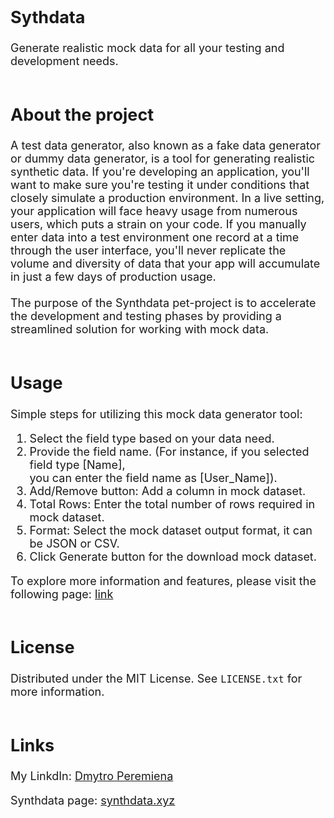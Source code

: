 <font size="4">

## Sythdata

Generate realistic mock data for all your testing and development needs. <br><br>

## About the project

A test data generator, also known as a fake data generator or dummy data generator, is a tool for generating realistic synthetic data. If you're developing an application, you'll want to make sure you're testing it under conditions that closely simulate a production environment. In a live setting, your application will face heavy usage from numerous users, which puts a strain on your code. If you manually enter data into a test environment one record at a time through the user interface, you'll never replicate the volume and diversity of data that your app will accumulate in just a few days of production usage. <br><br>
The purpose of the Synthdata pet-project is to accelerate the development and testing phases by providing a streamlined solution for working with mock data. <br><br>

## Usage

Simple steps for utilizing this mock data generator tool:

1. Select the field type based on your data need.
2. Provide the field name. (For instance, if you selected field type \[Name\], <br>
you can enter the field name as \[User_Name\]).
3. Add/Remove button: Add a column in mock dataset.
4. Total Rows: Enter the total number of rows required in mock dataset.
5. Format: Select the mock dataset output format, it can be JSON or CSV.
6. Click Generate button for the download mock dataset.

To explore more information and features, please visit the following page: [link]()<br><br>

## License

Distributed under the MIT License. See `LICENSE.txt` for more information. <br><br>

## Links

My LinkdIn: [Dmytro Peremiena](https://www.linkedin.com/in/dmitro-peremena/)

Synthdata page: [synthdata.xyz](https://synth-data.tech/)<br><br>




